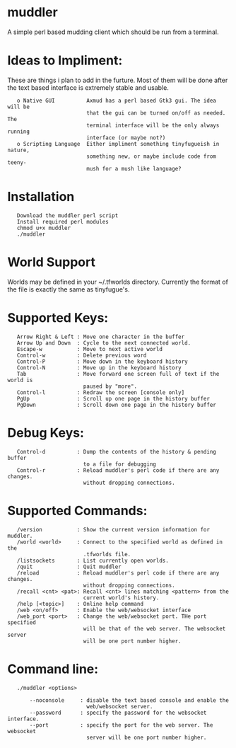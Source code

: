# muddler

   A simple perl based mudding client which should be run from a terminal.

# Ideas to Impliment:
These are things i plan to add in the furture. Most of them will be done
after the text based interface is extremely stable and usable.


```
   o Native GUI          Axmud has a perl based Gtk3 gui. The idea will be
                         that the gui can be turned on/off as needed. The
                         terminal interface will be the only always running
                         interface (or maybe not?)
   o Scripting Language  Either impliment something tinyfugueish in nature,
                         something new, or maybe include code from teeny-
                         mush for a mush like language?
```
# Installation
```
   Download the muddler perl script
   Install required perl modules
   chmod u+x muddler
   ./muddler
```

# World Support
   Worlds may be defined in your ~/.tfworlds directory. Currently the
format of the file is exactly the same as tinyfugue's.
# Supported Keys:
```
   Arrow Right & Left : Move one character in the buffer
   Arrow Up and Down  : Cycle to the next connected world.
   Escape-w           : Move to next active world
   Control-w          : Delete previous word
   Control-P          : Move down in the keyboard history
   Control-N          : Move up in the keyboard history
   Tab                : Move forward one screen full of text if the world is
                        paused by "more".
   Control-l          : Redraw the screen [console only]
   PgUp               : Scroll up one page in the history buffer
   PgDown             : Scroll down one page in the history buffer
```
# Debug Keys:
```
   Control-d          : Dump the contents of the history & pending buffer
                        to a file for debugging
   Control-r          : Reload muddler's perl code if there are any changes.
                        without dropping connections.
```
# Supported Commands:
```
   /version           : Show the current version information for muddler.
   /world <world>     : Connect to the specified world as defined in the
                        .tfworlds file.
   /listsockets       : List currently open worlds.
   /quit              : Quit muddler
   /reload            : Reload muddler's perl code if there are any changes.
                        without dropping connections.
   /recall <cnt> <pat>: Recall <cnt> lines matching <pattern> from the
                        current world's history. 
   /help [<topic>]    : Online help command
   /web <on/off>      : Enable the web/websocket interface
   /web_port <port>   : Change the web/websocket port. THe port specified
                        will be that of the web server. The websocket server
                        will be one port number higher.
```
# Command line:
```
   ./muddler <options>

       --noconsole     : disable the text based console and enable the
                         web/websocket server.
       --password      : specify the password for the websocket interface.
       --port          : specify the port for the web server. The websocket
                         server will be one port number higher.
```
